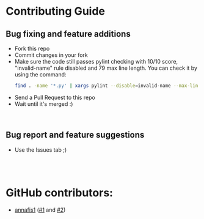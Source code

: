 # Contributing Guide

## Bug fixing and feature additions
- Fork this repo
- Commit changes in your fork
- Make sure the code still passes pylint checking
  with 10/10 score, "invalid-name" rule disabled
  and 79 max line length.
  You can check it by using the command:
  ```bash
  find . -name '*.py' | xargs pylint --disable=invalid-name --max-line-length=79
  ```
- Send a Pull Request to this repo
- Wait until it's merged :)

<br>

## Bug report and feature suggestions
- Use the Issues tab ;)

<br>
<br>

# GitHub contributors:
- [annafis1](https://github.com/annafis1)
  ([#1](https://github.com/laymonage/AidenBot/pull/1) and
   [#2](https://github.com/laymonage/AidenBot/pull/2))

